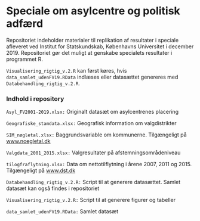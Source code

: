 # Speciale om asylcentre og politisk adfærd
Repositoriet indeholder materialer til replikation af resultater i speciale afleveret ved Institut for Statskundskab, Københavns Universitet i december 2019. Repositoriet gør det muligt at genskabe specialets resultater i programmet R.

`Visualisering_rigtig_v.2.R` kan først køres, hvis `data_samlet_udenFV19.RData` indlæses eller datasættet genereres med `Databehandling_rigtig_v.2.R`.

### Indhold i repository
`Asyl_FV2001-2019.xlsx:` Originalt datasæt om asylcentrenes placering

`Geografiske_stamdata.xlsx:` Geografisk information om valgdistrikter

`SIM_nøgletal.xlsx:` Baggrundsvariable om kommunerne. Tilgængeligt på www.noegletal.dk

`Valgdata_2001_2015.xlsx:` Valgresultater på afstemningsområdeniveau

`tilogfraflytning.xlsx:` Data om nettotilflytning i årene 2007, 2011 og 2015. Tilgængeligt på www.dst.dk

`Databehandling_rigtig_v.2.R:` Script til at generere datasættet. Samlet datasæt kan også findes i repositoriet

`Visualisering_rigtig_v.2.R:` Script til at generere figurer og tabeller

`data_samlet_udenFV19.RData:` Samlet datasæt
